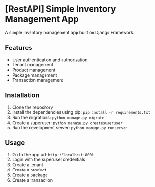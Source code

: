 # [RestAPI] Simple Inventory Management App

A simple inventory management app built on Django Framework.

## Features

* User authentication and authorization
* Tenant management
* Product management
* Package management
* Transaction management

## Installation

1. Clone the repository
2. Install the dependencies using pip: `pip install -r requirements.txt`
3. Run the migrations: `python manage.py migrate`
4. Create a superuser: `python manage.py createsuperuser`
5. Run the development server: `python manage.py runserver`

## Usage

1. Go to the app url: `http://localhost:8000`
2. Login with the superuser credentials
3. Create a tenant
4. Create a product
5. Create a package
6. Create a transaction
